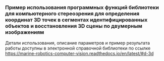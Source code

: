 ### Пример использования программных функций библиотеки для компьютерного стереозрения для определения координат 3D точек в сегментах идентифицированных объектов и восстановления 3D сцены по двумерным изображениям
Детали использования, описание параметров и пример результата работы доступны в электронной справочной библиотеки по ссылке https://marine-robotics-computer-vision.readthedocs.io/en/latest/#d-3d